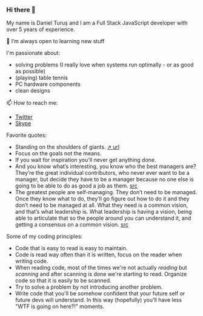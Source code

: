 ### Hi there 👋

My name is Daniel Turuș and I am a Full Stack JavaScript developer with over 5 years of experience.

🌱 I’m always open to learning new stuff

I'm passionate about:
* solving problems (I really love when systems run optimally - or as good as possible)
* (playing) table tennis
* PC hardware components
* clean designs

📫 How to reach me: 
* [Twitter](https://twitter.com/danielturus)
* [Skype](https://join.skype.com/invite/lxaJv2eUEgTt)

Favorite quotes:
* Standing on the shoulders of giants. [↗️ url](https://en.wikipedia.org/wiki/Standing_on_the_shoulders_of_giants)
* Focus on the goals not the means.
* If you wait for inspiration you'll never get anything done.
* And you know what’s interesting, you know who the best managers are? They’re the great individual contributors, who never ever want to be a manager, but decide they have to be a manager because no one else is going to be able to do as good a job as them. [src](https://youtu.be/rQKis2Cfpeo?t=130)
* The greatest people are self-managing. They don’t need to be managed. Once they know what to do, they’ll go figure out how to do it and they don’t need to be managed at all. What they need is a common vision, and that’s what leadership is. What leadership is having a vision, being able to articulate that so the people around you can understand it, and getting a consensus on a common vision. [src](https://youtu.be/rQKis2Cfpeo)

Some of my coding principles:
* Code that is easy to read is easy to maintain.
* Code is read way often than it is written, focus on the reader when writing code.
* When reading code, most of the times we're not actually _*reading*_ but _scanning_ and after scanning is done we're starting to read. Organize code so that it is easily to be scanned.
* Try to solve a problem by not introducing another problem.
* Write code that you'll be somehow confident that your future self or future devs will understand. In this way (hopefully) you'll have less "WTF is going on here?!" moments.
